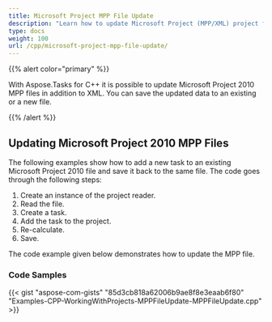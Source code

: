 ```yaml
---
title: Microsoft Project MPP File Update
description: "Learn how to update Microsoft Project (MPP/XML) project files using Aspose.Tasks for C++."
type: docs
weight: 100
url: /cpp/microsoft-project-mpp-file-update/
---
```


{{% alert color="primary" %}} 

With Aspose.Tasks for C++ it is possible to update Microsoft Project 2010 MPP files in addition to XML. You can save the updated data to an existing or a new file.

{{% /alert %}}

## **Updating Microsoft Project 2010 MPP Files**
The following examples show how to add a new task to an existing Microsoft Project 2010 file and save it back to the same file. The code goes through the following steps:

1. Create an instance of the project reader.
2. Read the file.
3. Create a task.
4. Add the task to the project.
5. Re-calculate.
6. Save.

The code example given below demonstrates how to update the MPP file.

### **Code Samples**

{{< gist "aspose-com-gists" "85d3cb818a62006b9ae8f8e3eaab6f80" "Examples-CPP-WorkingWithProjects-MPPFileUpdate-MPPFileUpdate.cpp" >}}
